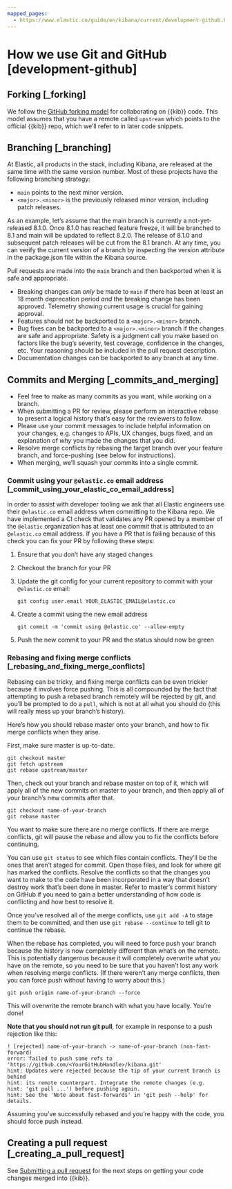 ```yaml
---
mapped_pages:
  - https://www.elastic.co/guide/en/kibana/current/development-github.html
---
```


# How we use Git and GitHub [development-github]


## Forking [_forking]

We follow the [GitHub forking model](https://help.github.com/articles/fork-a-repo/) for collaborating on {{kib}} code. This model assumes that you have a remote called `upstream` which points to the official {{kib}} repo, which we’ll refer to in later code snippets.


## Branching [_branching]

At Elastic, all products in the stack, including Kibana, are released at the same time with the same version number. Most of these projects have the following branching strategy:

* `main` points to the next minor version.
* `<major>.<minor>` is the previously released minor version, including patch releases.

As an example, let’s assume that the main branch is currently a not-yet-released 8.1.0. Once 8.1.0 has reached feature freeze, it will be branched to 8.1 and main will be updated to reflect 8.2.0. The release of 8.1.0 and subsequent patch releases will be cut from the 8.1 branch. At any time, you can verify the current version of a branch by inspecting the version attribute in the package.json file within the Kibana source.

Pull requests are made into the `main` branch and then backported when it is safe and appropriate.

* Breaking changes can *only* be made to `main` if there has been at least an 18 month deprecation period *and* the breaking change has been approved. Telemetry showing current usage is crucial for gaining approval.
* Features should not be backported to a `<major>.<minor>` branch.
* Bug fixes can be backported to a `<major>.<minor>` branch if the changes are safe and appropriate. Safety is a judgment call you make based on factors like the bug’s severity, test coverage, confidence in the changes, etc. Your reasoning should be included in the pull request description.
* Documentation changes can be backported to any branch at any time.


## Commits and Merging [_commits_and_merging]

* Feel free to make as many commits as you want, while working on a branch.
* When submitting a PR for review, please perform an interactive rebase to present a logical history that’s easy for the reviewers to follow.
* Please use your commit messages to include helpful information on your changes, e.g. changes to APIs, UX changes, bugs fixed, and an explanation of *why* you made the changes that you did.
* Resolve merge conflicts by rebasing the target branch over your feature branch, and force-pushing (see below for instructions).
* When merging, we’ll squash your commits into a single commit.


### Commit using your `@elastic.co` email address [_commit_using_your_elastic_co_email_address]

In order to assist with developer tooling we ask that all Elastic engineers use their `@elastic.co` email address when committing to the Kibana repo. We have implemented a CI check that validates any PR opened by a member of the `@elastic` organization has at least one commit that is attributed to an `@elastic.co` email address. If you have a PR that is failing because of this check you can fix your PR by following these steps:

1. Ensure that you don’t have any staged changes
2. Checkout the branch for your PR
3. Update the git config for your current repository to commit with your `@elastic.co` email:

    ```shell
    git config user.email YOUR_ELASTIC_EMAIL@elastic.co
    ```

4. Create a commit using the new email address

    ```shell
    git commit -m 'commit using @elastic.co' --allow-empty
    ```

5. Push the new commit to your PR and the status should now be green


### Rebasing and fixing merge conflicts [_rebasing_and_fixing_merge_conflicts]

Rebasing can be tricky, and fixing merge conflicts can be even trickier because it involves force pushing. This is all compounded by the fact that attempting to push a rebased branch remotely will be rejected by git, and you’ll be prompted to do a `pull`, which is not at all what you should do (this will really mess up your branch’s history).

Here’s how you should rebase master onto your branch, and how to fix merge conflicts when they arise.

First, make sure master is up-to-date.

```shell
git checkout master
git fetch upstream
git rebase upstream/master
```

Then, check out your branch and rebase master on top of it, which will apply all of the new commits on master to your branch, and then apply all of your branch’s new commits after that.

```shell
git checkout name-of-your-branch
git rebase master
```

You want to make sure there are no merge conflicts. If there are merge conflicts, git will pause the rebase and allow you to fix the conflicts before continuing.

You can use `git status` to see which files contain conflicts. They’ll be the ones that aren’t staged for commit. Open those files, and look for where git has marked the conflicts. Resolve the conflicts so that the changes you want to make to the code have been incorporated in a way that doesn’t destroy work that’s been done in master. Refer to master’s commit history on GitHub if you need to gain a better understanding of how code is conflicting and how best to resolve it.

Once you’ve resolved all of the merge conflicts, use `git add -A` to stage them to be committed, and then use `git rebase --continue` to tell git to continue the rebase.

When the rebase has completed, you will need to force push your branch because the history is now completely different than what’s on the remote. This is potentially dangerous because it will completely overwrite what you have on the remote, so you need to be sure that you haven’t lost any work when resolving merge conflicts. (If there weren’t any merge conflicts, then you can force push without having to worry about this.)

```shell
git push origin name-of-your-branch --force
```

This will overwrite the remote branch with what you have locally. You’re done!

**Note that you should not run git pull**, for example in response to a push rejection like this:

```shell
! [rejected] name-of-your-branch -> name-of-your-branch (non-fast-forward)
error: failed to push some refs to 'https://github.com/<YourGitHubHandle>/kibana.git'
hint: Updates were rejected because the tip of your current branch is behind
hint: its remote counterpart. Integrate the remote changes (e.g.
hint: 'git pull ...') before pushing again.
hint: See the 'Note about fast-forwards' in 'git push --help' for details.
```

Assuming you’ve successfully rebased and you’re happy with the code, you should force push instead.


## Creating a pull request [_creating_a_pull_request]

See [Submitting a pull request](/extend/development-pull-request.md) for the next steps on getting your code changes merged into {{kib}}.
